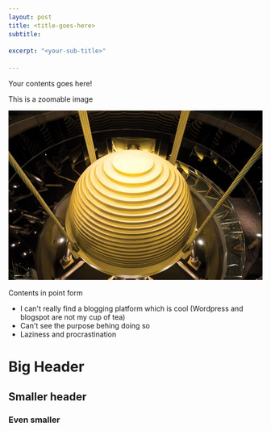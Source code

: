 ```yaml
---
layout: post
title: <title-goes-here>
subtitle:

excerpt: "<your-sub-title>"

---
```


Your contents goes here!

This is a zoomable image
<div class="full zoomable"><img src="/images/taipei-101-pendulum.jpg"></div>

Contents in point form

* I can't really find a blogging platform which is cool (Wordpress and blogspot are not my cup of tea)
* Can't see the purpose behing doing so
* Laziness and procrastination

# Big Header

## Smaller header

### Even smaller
